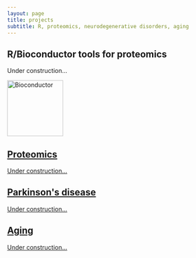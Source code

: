 ```yaml
---
layout: page
title: projects
subtitle: R, proteomics, neurodegenerative disorders, aging
---
```




## R/Bioconductor tools for proteomics

Under construction...

<a href='http://www.bioconductor.org/'><img class='inset2 right' src='http://www.bioconductor.org/images/logo_bioconductor.gif' title='Bioconductor' alt='Bioconductor' width='130px' />



## Proteomics

Under construction...



## Parkinson's disease

Under construction...



## Aging

Under construction...